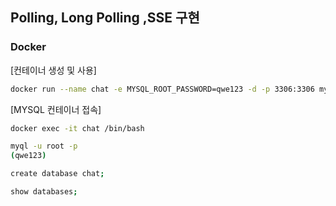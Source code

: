 ## Polling, Long Polling ,SSE 구현


### Docker

[컨테이너 생성 및 사용]
```bash
docker run --name chat -e MYSQL_ROOT_PASSWORD=qwe123 -d -p 3306:3306 mysql:latest
```

[MYSQL 컨테이너 접속]
```bash
docker exec -it chat /bin/bash

myql -u root -p
(qwe123)

create database chat;

show databases;
```

